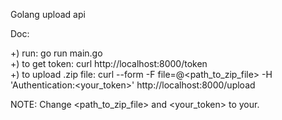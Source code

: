 Golang upload api

Doc:

  +) run: go run main.go <br />
  +) to get token: curl http://localhost:8000/token <br />
  +) to upload .zip file: curl --form -F file=@<path_to_zip_file> -H 'Authentication:<your_token>' http://localhost:8000/upload

NOTE: Change <path_to_zip_file> and <your_token> to your.